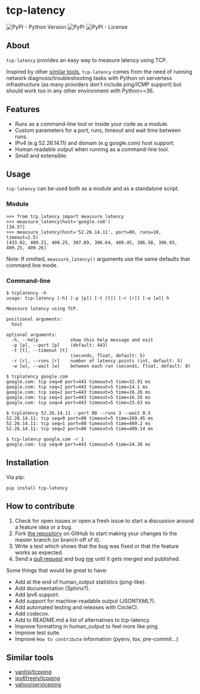 # tcp-latency
![PyPI - Python Version](https://img.shields.io/pypi/pyversions/tcp-latency.svg)
![PyPI](https://img.shields.io/pypi/v/tcp-latency.svg)
![PyPI - License](https://img.shields.io/pypi/l/tcp-latency.svg)
## About
`tcp-latency` provides an easy way to measure latency using TCP.

Inspired by other [similar tools](#similar-tools), `tcp-latency` comes from the need of running network diagnosis/troubleshooting tasks with Python on serverless infrastructure (as many providers don't include ping/ICMP support) but should work too in any other environment with Python>=36.
## Features
- Runs as a command-line tool or inside your code as a module.
- Custom parameters for a port, runs, timeout and wait time between runs.
- IPv4 (e.g 52.26.14.11) and domain (e.g google.com) host support.
- Human readable output when running as a command-line tool.
- Small and extensible.
## Usage
`tcp-latency` can be used both as a module and as a standalone script.

### Module
```
>>> from tcp_latency import meassure_latency
>>> meassure_latency(host='google.com')
[34.57]
>>> meassure_latency(host='52.26.14.11', port=80, runs=10, timeout=2.5)
[433.82, 409.21, 409.25, 307.09, 306.64, 409.45, 306.58, 306.93, 409.25, 409.26]
```
Note: If omitted, `meassure_latency()` arguments use the same defaults that command line mode.
### Command-line
```
$ tcplatency -h
usage: tcp-latency [-h] [-p [p]] [-t [t]] [-r [r]] [-w [w]] h

Meassure latency using TCP.

positional arguments:
  host

optional arguments:
  -h, --help            show this help message and exit
  -p [p], --port [p]    (default: 443)
  -t [t], --timeout [t]
                        (seconds, float, default: 5)
  -r [r], --runs [r]    number of latency points (int, default: 5)
  -w [w], --wait [w]    between each run (seconds, float, default: 0)
```
```
$ tcplatency google.com
google.com: tcp seq=0 port=443 timeout=5 time=32.91 ms
google.com: tcp seq=1 port=443 timeout=5 time=14.1 ms
google.com: tcp seq=2 port=443 timeout=5 time=16.26 ms
google.com: tcp seq=3 port=443 timeout=5 time=16.35 ms
google.com: tcp seq=4 port=443 timeout=5 time=15.63 ms

$ tcplatency 52.26.14.11 --port 80 --runs 3 --wait 0.5
52.26.14.11: tcp seq=0 port=80 timeout=5 time=269.45 ms
52.26.14.11: tcp seq=1 port=80 timeout=5 time=409.2 ms
52.26.14.11: tcp seq=2 port=80 timeout=5 time=409.14 ms

$ tcp-latency google.com -r 1
google.com: tcp seq=0 port=443 timeout=5 time=34.36 ms
```

## Installation
Via pip:
```
pip install tcp-latency
```
## How to contribute
1. Check for open issues or open a fresh issue to start a discussion around a feature idea or a bug.
2. Fork [the repository](https://github.com/dgzlopes/tcp-latency) on GitHub to start making your changes to the master branch (or branch off of it).
3. Write a test which shows that the bug was fixed or that the feature works as expected.
4. Send a [pull request](https://help.github.com/en/articles/creating-a-pull-request-from-a-fork) and bug [me](https://github.com/dgzlopes) until it gets merged and published.

Some things that would be great to have:
- Add at the end of human_output statistics (ping-like).
- Add documentation (Sphinx?).
- Add Ipv6 support.
- Add support for machine-readable output (JSON?XML?).
- Add automated testing and releases with CircleCI.
- Add codecov.
- Add to README.md a list of alternatives to tcp-latency.
- Improve formatting in human_output to feel more like ping.
- Improve test suite.
- Improve `How to contribute` information (pyenv, tox, pre-commit...)

## Similar tools
- [yantisj/tcpping](https://github.com/yantisj/tcpping)
- [ipv6freely/tcpping](https://github.com/ipv6freely/tcpping)
- [yahoo/serviceping](https://github.com/yantisj/tcpping)
